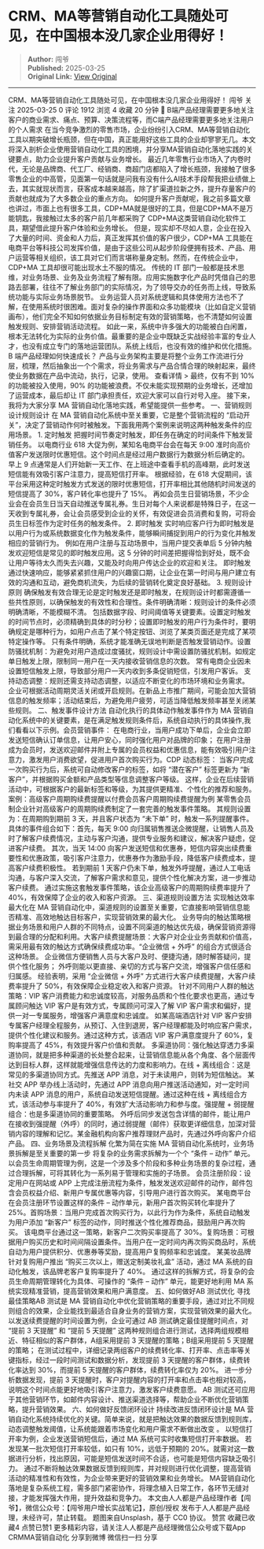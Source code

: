# CRM、MA等营销自动化工具随处可见，在中国根本没几家企业用得好！

> **Author:** 闯爷  
> **Published:** 2025-03-25  
> **Original Link:** [View Original](https://www.woshipm.com/marketing/6196660.html)

---

CRM、MA等营销自动化工具随处可见，在中国根本没几家企业用得好！ 闯爷 关注 2025-03-25 0 评论 1912 浏览 4 收藏 20 分钟 🔗 B端产品经理需要更多地关注客户的商业需求、痛点、预算、决策流程等，而C端产品经理需要更多地关注用户的个人需求 在当今竞争激烈的零售市场，企业纷纷引入CRM、MA等营销自动化工具以期突破增长瓶颈，但在中国，真正能用好这些工具的企业却寥寥无几。本文将深入剖析企业使用营销自动化工具的困境，并分享MA营销自动化落地实践的关键要点，助力企业提升客户贡献与业务增长。 最近几年零售行业市场入了内卷时代，无论是品牌商、代工厂、经销商、商超门店都陷入了增长瓶颈，我接触了很多零售企业的中高管，见面第一句话就是问我有没有什么AI技术手段帮我把业绩做上去，其实就现状而言，获客成本越来越高，除了扩渠道拉新之外，提升存量客户的贡献也就成为了大多数企业的重点方向。 如何提升客户贡献呢，我之前多篇文章也讲过，市面上也有很多工具，CDP+MA就是很好的工具，但是CDP+MA不是万能钥匙，我接触过太多的客户前几年都采购了 CDP+MA这类营销自动化软件工具，期望借此提升客户体验和业务增长。 但是，现实却不尽如人意，企业在投入了大量的时间、资金和人力后，真正发挥其价值的客户很少，CDP+MA 工具能在电商平台等科技公司发挥价值，是由于这些公司从起步阶段便拥有技术、产品、用户运营等相关组织，该工具对它们而言堪称量身定制。然而，在传统企业中，CDP+MA 工具却很可能出现水土不服的情况。 传统的 IT 部门一般都是技术思维，对业务场景、业务及业务流程了解有限。应用实施数字化产品时凭借自己的思路去部署，往往不了解业务部门的实际情况，为了领导交办的任务而上线，导致系统功能与实际业务场景脱节。 业务运营人员对系统逻辑和具体使用方法也不了解，在使用系统时很困难。面对复杂的操作界面和众多功能模块（比如自定义营销画布），他们完全不知如何依据业务目标制定有效的营销策略，也不清楚如何设置触发规则、安排营销活动流程。 如此一来，系统中许多强大的功能被白白闲置，根本无法转化为实际的业务价值。最重要的是企业中既缺乏实战经验丰富的专业人才，也没有成立专门的落地运营团队。系统上线后，也没有效的维护和优化措施。 B 端产品经理如何快速成长？ 产品与业务架构主要是将整个业务工作流进行分层，梳理，然后抽象出一个个需求，将业务需求与产品合情合理的映射起来，最终使业务数据在产品中流动，执行，记录，使用。 查看详情 > 最终，仅有不到 10% 的功能被投入使用，90% 的功能被浪费。不仅未能实现预期的业务增长，还增加了运营成本，最后却让 IT 部门承担责任，欢迎大家可以自行对号入座。 接下来，我将为大家分享 MA 营销自动化落地实践，希望能提供一些参考。 一、营销规则设计规则设计 在 MA 营销自动化系统中至关重要，它是整个营销流程的 “启动开关”，决定了营销动作何时被触发。下面我用两个案例来说明这两种触发条件的应用场景。 1. 定时触发 把握时间节奏定时触发，即任务在确定的时间条件下触发营销任务。 以电商行业 618 大促为例，某知名电商平台会在每天 9:00 准时向高价值客户发送限时优惠短信。这个时间点是经过用户数据行为数据分析后确定的。 早上 9 点通常是人们开始新一天工作、在上班途中查看手机的高峰期，此时发送短信能有效吸引客户注意力，提高短信打开率。 根据经验，在 618 大促期间，该平台采用这种定时触发方式发送的限时优惠短信，打开率相比其他随机时间发送的短信提高了 30%，客户转化率也提升了 15%。 再如会员生日营销场景，不少企业会在会员生日当天自动推送专属礼券。生日对每个人来说都是特殊日子，在这一天收到专属礼券，会让会员感受到企业的关怀，有效促进会员消费和复购，可将会员生日标签作为定时任务的触发条件。 2. 即时触发 实时响应客户行为即时触发是以用户行为或系统数据变化作为触发条件，能够瞬间捕捉到用户的行为变化并触发相应的营销行为。 例如在用户注册与互动场景中，当用户提交表单后 5 分钟内触发欢迎短信是常见的即时触发应用。这 5 分钟的时间差把握得恰到好处，既不会让用户等待太久而失去兴趣，又能及时向用户传达企业的欢迎和关注。 即时触发通过快速响应，能够紧紧抓住用户的兴趣窗口期，让企业在第一时间与用户建立有效的沟通和互动，避免商机流失，为后续的营销转化奠定良好基础。 3. 规则设计原则 确保触发有效合理无论是定时触发还是即时触发，在规则设计时都需遵循一些共性原则，以确保触发的有效性和合理性。条件明确清晰：规则设计的条件必须明确清晰，不能模糊不清。 包括数据字段、时间阈值等关键要素。设置定时触发的时间节点时，必须精确到具体的时分秒；设置即时触发的用户行为条件时，要明确规定是哪种行为，如用户点击了某个特定按钮、浏览了某类页面还是完成了某项特定操作等。 只有条件明确，系统才能准确无误地判断是否触发营销动作。设置防骚扰机制：为避免对用户造成过度骚扰，规则设计中需设置防骚扰机制。如规定单日触发上限，限制同一用户在一天内接收营销信息的次数。 常有电商企业因未设置短信触发上限，导致部分用户一天内收到多条促销短信，引发用户客诉。 支持动态调整：规则还需支持动态调整，以适应不断变化的市场环境和业务需求。 企业可根据活动周期灵活关闭或开启规则。在新品上市推广期间，可能会加大营销信息的触发频率；活动结束后，为避免用户疲劳，可适当降低触发频率甚至关闭某些规则。 二、触发事件设计方法 自动化执行的具体动作触发事件作为 MA 营销自动化系统中的关键要素，是在满足触发规则条件后，系统自动执行的具体操作,我们看看以下示例。会员营销事件： 在电商行业，当用户成功下单后，企业会立即发送短信确认订单信息，让用户安心，同时强化用户对品牌的印象； 在用户注册成为会员时，发送欢迎邮件并附上专属的会员权益和优惠信息，能有效吸引用户注意力，激发用户消费欲望，促进用户首次购买行为。CDP 动态标签： 当客户完成一次购买行为后，系统可自动修改客户的标签，如将 “潜在客户” 标签更新为 “新客户”，并根据购买金额和产品类型等信息调整客户等级。 这样，企业在后续营销活动中，可根据客户的最新标签和等级，为其提供更精准、个性化的推荐和服务。 案例：高级客户周期购续费提醒以付费会员客户周期购续费提醒为例 某零售会员制企业针对高级客户的周期购续费制定了一套完善的触发事件策略。 其规则设置为：在周期购到期前 3 天，并且客户状态为 “未下单” 时，触发一系列提醒事件。具体的事件组合如下：首先，每天 9:00 向归属销售推送企微提醒，让销售人员及时了解客户续费情况，主动与客户沟通，提供专业服务和建议，解决客户疑虑，促进客户续费。 其次，当天 14:00 向客户发送短信和优惠券，短信内容突出续费重要性和优惠政策，吸引客户注意力，优惠券作为激励手段，降低客户续费成本，提高客户续费积极性。 若到期前 1 天客户仍未下单，触发外呼提醒，通过人工电话沟通，与客户深入交流，了解客户需求和意见，提供个性化解决方案，进一步推动客户续费。 通过实施这套触发事件策略，该企业高级客户的周期购续费率提升了 40%，有效保障了企业的收入和客户资源。 三、渠道规则设置方法 实现触达效率最大化在 MA 营销自动化中，渠道规则的设置至关重要，它直接影响营销信息能否精准、高效地触达目标客户，实现营销效果的最大化。 业务导向的触达策略根据业务场景和用户人群的不同特点，设置不同渠道的触达优先级，确保营销资源得到最合理的分配和利用。大客户续费提醒场景：大客户对企业业务贡献和价值高，需采用最有效的触达方式确保续费成功率。“企业微信 + 外呼” 的组合方式很适合这种场景。 企业微信方便销售人员与大客户及时、便捷沟通，随时解答疑问，提供个性化服务； 外呼则能以更直接、亲切的方式与客户交流，增强客户信任感和归属感。 经验表明，采用 “企业微信 + 外呼” 方式进行大客户续费提醒，大客户续费率提升了 50%，有效保障企业稳定收入和客户资源。 针对不同用户人群的触达策略：VIP 客户消费能力和忠诚度较高，对服务品质和个性化要求也更高，通过专属顾问触达 VIP 客户是有效方式，专属顾问可深入了解 VIP 客户需求和偏好，提供一对一专属服务，增强客户满意度和忠诚度。 如某高端酒店针对 VIP 客户安排专属客户经理全程服务，从预订、入住到退房，客户经理都能及时响应客户需求，提供个性化建议和服务。通过这种方式，该酒店 VIP 客户满意度提升了 60%，复购率提高了 45%，有效提升客户价值和贡献。 多渠道协同：强化触达穿透力多渠道协同，就是把多种渠道的长处整合起来，让营销信息能从各个角度、各个层面传达到目标人群，这样就能增强信息传达的力度和影响力。在线 + 离线组合：这是常见的多渠道协同方式。先推送 APP 消息，对于未读用户，则转为短信触达。 某社交 APP 举办线上活动时，先通过 APP 消息向用户推送活动通知，对一定时间内未读 APP 消息的用户，系统自动发送短信提醒。通过这种在线 + 离线组合方式，该活动参与率提升了 40%，有效扩大活动影响力和参与度。强提醒 + 弱提醒组合：也是多渠道协同的重要策略。 外呼后同步发送包含详情的邮件，能让用户在接收到强提醒（外呼）的同时，通过弱提醒（邮件）获取更详细信息，加深对营销内容的理解和记忆。某金融机构向客户推荐理财产品时，先通过外呼向客户介绍产品。 四、业务场景及流程拆解 化繁为简在实施 MA 营销自动化系统时，业务场景拆解是至关重要的第一步 将复杂的业务需求拆解为一个个 “条件 – 动作” 单元。以会员生命周期管理为例，这是一个涉及多个阶段和多种业务场景的复杂过程，通过合理拆解，可将其转化为一系列易于管理和实施的子场景。 会员注册阶段：设定用户在网站或 APP 上完成注册流程为条件，触发发送欢迎邮件的动作，邮件包含会员权益介绍、新用户专属优惠等内容，引导用户进行首次购买。 某电商平台在会员注册环节设置这样的条件 – 动作单元，新用户首次购买转化率提升了 25%。首购场景：当用户完成首次购买行为，以此行为作为条件，系统自动触发为用户添加 “新客户” 标签的动作，同时推送个性化推荐商品，鼓励用户再次购买。 该电商平台通过这一策略，新客户二次购买率提高了 30%。复购场景：可根据用户购买历史和时间间隔设置条件。当用户在一定时间内再次购买商品时，系统自动为用户提供积分、优惠券等奖励，提高用户复购频率和忠诚度。 某美妆品牌针对复购用户推出 “购买三次以上，赠送定制美妆礼盒” 活动，通过 MA 系统的自动化触发，该品牌老客户复购率提升了 40%。 通过这样的拆解方式，将复杂的会员生命周期管理转化为具体、可操作的 “条件 – 动作” 单元，能更好地利用 MA 系统实现精准营销，提高营销效果和用户满意度。 五、如何做好AB 测试优化 寻找最佳策略AB 测试是 MA 营销自动化中优化营销策略的重要手段，通过对比不同规则组合的效果，企业能找到最适合自身业务的营销方案，实现营销效果的最大化。 以发送续费提醒的时间设置为例，企业可通过 AB 测试确定最佳提醒时间点，对 “提前 3 天提醒” 和 “提前 5 天提醒” 这两种规则组合进行测试，选择两组规模相近、特征相似的客户群体，A组采用提前 3 天提醒的策略；B组采用提前 5 天提醒的策略； 在测试过程中，详细记录两组客户的续费转化率、打开率、点击率等关键指标，经过一段时间测试和数据分析，发现提前 3 天提醒的客户群体，续费转化率达到 30%，而提前 5 天提醒的客户群体，续费转化率仅为 20%。 进一步分析数据发现，提前 3 天提醒时，客户对提醒内容的打开率和点击率也相对较高，说明这个时间点能更好地吸引客户注意力，激发客户续费意愿。 AB 测试还可应用于其他营销环节，如邮件内容设计、推送渠道选择等，帮助企业不断优化营销策略，提升营销效果。 六、如何做好反馈闭环设计 持续改进反馈闭环设计是 MA 营销自动化系统持续优化的关键。简单来说，就是把触达效果的数据反馈到规则库，动态调整触发阈值，让系统能跟着市场变化和用户需求不断做出改变 。 以短信打开率为例，企业发送营销短信后，通过 MA 系统可实时收集短信打开率数据。 若发现某一批次短信打开率较低，如只有 10%，远低于预期的 20%。就需对这一数据进行分析，找出原因，可能是短信发送时间不合适，也可能是短信内容缺乏吸引力。 通过不断将触达效果数据反馈到规则库，并对规则进行优化调整，提高营销活动的精准性和有效性，为企业带来更好的营销效果和业务增长。 MA营销自动化落地是复杂系统工程，需多部门紧密协作，将理念植入日常工作，各环节无缝对接，才能发挥强大作用，提升效益和竞争力。 本文由人人都是产品经理作者【闯爷】，微信公众号：【闯爷用户增长实战笔记】，原创/授权 发布于人人都是产品经理，未经许可，禁止转载。 题图来自Unsplash，基于 CC0 协议。 赞赏 收藏已收藏4 点赞已赞1 更多精彩内容，请关注人人都是产品经理微信公众号或下载App CRMMA营销自动化 分享到微博 微信扫一扫 分享
